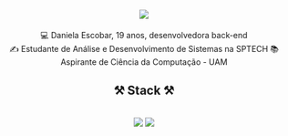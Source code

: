 <h1 align="center"</h1>
    <img src="https://readme-typing-svg.herokuapp.com/?font=Righteous&size=35&center=true&vCenter=true&width=500&height=70&duration=4000&lines=Hello+World!+👋;+I'm+Daniela+Escobar!;" />
</h1>

<div align="center">
 💻 Daniela Escobar, 19 anos, desenvolvedora back-end <br>
 ✍️ Estudante de Análise e Desenvolvimento de Sistemas na SPTECH 
 📚 Aspirante de Ciência da Computação - UAM
 </div>

 <h2 align="center">⚒️ Stack ⚒️</h2>
<br/>
<div align="center">
    <img src="https://skillicons.dev/icons?i=react,html,css,git,vscode,eclipse" />
    <img src="https://skillicons.dev/icons?i=nodejs,javascript,java,mysql" /><br>
</div>
 
